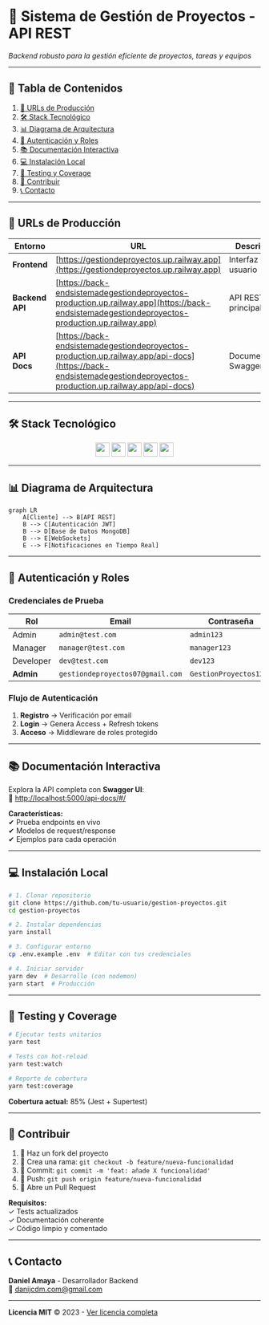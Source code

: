 # 🚀 **Sistema de Gestión de Proyectos - API REST**

_Backend robusto para la gestión eficiente de proyectos, tareas y equipos_

---

## 🌟 **Tabla de Contenidos**

1. [🔗 URLs de Producción](#-urls-de-producción)
2. [🛠️ Stack Tecnológico](#-stack-tecnológico)
3. [📊 Diagrama de Arquitectura](#-diagrama-de-arquitectura)
4. [🔐 Autenticación y Roles](#-autenticación-y-roles)
5. [📚 Documentación Interactiva](#-documentación-interactiva)
6. [💻 Instalación Local](#-instalación-local)
7. [🧪 Testing y Coverage](#-testing-y-coverage)
8. [🤝 Contribuir](#-contribuir)
9. [📞 Contacto](#-contacto)

---

## 🔗 **URLs de Producción**

| **Entorno**     | **URL**                                                                                                                                                          | **Descripción**       |
| --------------- | ---------------------------------------------------------------------------------------------------------------------------------------------------------------- | --------------------- |
| **Frontend**    | [https://gestiondeproyectos.up.railway.app](https://gestiondeproyectos.up.railway.app)                                                                           | Interfaz de usuario   |
| **Backend API** | [https://back-endsistemadegestiondeproyectos-production.up.railway.app](https://back-endsistemadegestiondeproyectos-production.up.railway.app)                   | API REST principal    |
| **API Docs**    | [https://back-endsistemadegestiondeproyectos-production.up.railway.app/api-docs](https://back-endsistemadegestiondeproyectos-production.up.railway.app/api-docs) | Documentación Swagger |

---

## 🛠️ **Stack Tecnológico**

<div align="center">  
<img src="https://img.shields.io/badge/Node.js-339933?style=for-the-badge&logo=nodedotjs&logoColor=white" height="28"/>  
<img src="https://img.shields.io/badge/Express-000000?style=for-the-badge&logo=express&logoColor=white" height="28"/>  
<img src="https://img.shields.io/badge/MongoDB-47A248?style=for-the-badge&logo=mongodb&logoColor=white" height="28"/>  
<img src="https://img.shields.io/badge/JWT-000000?style=for-the-badge&logo=JSON%20web%20tokens&logoColor=white" height="28"/>  
<img src="https://img.shields.io/badge/Socket.io-010101?style=for-the-badge&logo=socketdotio&logoColor=white" height="28"/>  
</div>

---

## 📊 **Diagrama de Arquitectura**

```mermaid
graph LR
    A[Cliente] --> B[API REST]
    B --> C[Autenticación JWT]
    B --> D[Base de Datos MongoDB]
    B --> E[WebSockets]
    E --> F[Notificaciones en Tiempo Real]
```

---

## 🔐 **Autenticación y Roles**

### **Credenciales de Prueba**

| Rol       | Email                            | Contraseña             |
| --------- | -------------------------------- | ---------------------- |
| Admin     | `admin@test.com`                 | `admin123`             |
| Manager   | `manager@test.com`               | `manager123`           |
| Developer | `dev@test.com`                   | `dev123`               |
| **Admin** | `gestiondeproyectos07@gmail.com` | `GestionProyectos123@` |

### **Flujo de Autenticación**

1. **Registro** → Verificación por email
2. **Login** → Genera Access + Refresh tokens
3. **Acceso** → Middleware de roles protegido

---

## 📚 **Documentación Interactiva**

Explora la API completa con **Swagger UI**:  
🔗 [http://localhost:5000/api-docs/#/](http://localhost:5000/api-docs/#/)

**Características:**  
✔ Prueba endpoints en vivo  
✔ Modelos de request/response  
✔ Ejemplos para cada operación

---

## 💻 **Instalación Local**

```bash
# 1. Clonar repositorio
git clone https://github.com/tu-usuario/gestion-proyectos.git
cd gestion-proyectos

# 2. Instalar dependencias
yarn install

# 3. Configurar entorno
cp .env.example .env  # Editar con tus credenciales

# 4. Iniciar servidor
yarn dev  # Desarrollo (con nodemon)
yarn start  # Producción
```

---

## 🧪 **Testing y Coverage**

```bash
# Ejecutar tests unitarios
yarn test

# Tests con hot-reload
yarn test:watch

# Reporte de cobertura
yarn test:coverage
```

**Cobertura actual:** 85% (Jest + Supertest)

---

## 🤝 **Contribuir**

1. 🍴 Haz un fork del proyecto
2. 🌿 Crea una rama: `git checkout -b feature/nueva-funcionalidad`
3. 💾 Commit: `git commit -m 'feat: añade X funcionalidad'`
4. 🚀 Push: `git push origin feature/nueva-funcionalidad`
5. 🔄 Abre un Pull Request

**Requisitos:**  
✓ Tests actualizados  
✓ Documentación coherente  
✓ Código limpio y comentado

---

## 📞 **Contacto**

**Daniel Amaya** - Desarrollador Backend  
📧 [danijcdm.com@gmail.com](mailto:danijcdm.com@gmail.com)

---

**Licencia MIT** © 2023 - [Ver licencia completa](LICENSE)

